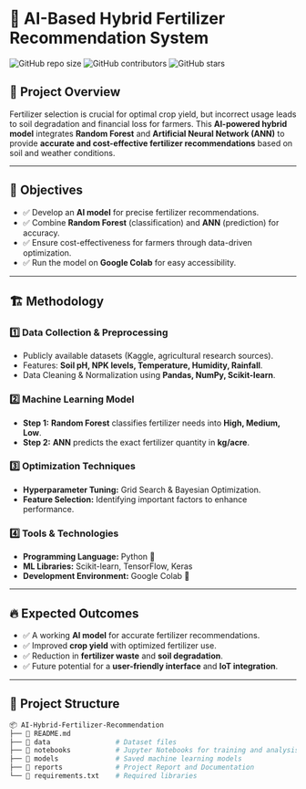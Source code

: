 # 🌱 AI-Based Hybrid Fertilizer Recommendation System

![GitHub repo size](https://img.shields.io/github/repo-size/your-username/AI-Hybrid-Fertilizer-Recommendation)
![GitHub contributors](https://img.shields.io/github/contributors/your-username/AI-Hybrid-Fertilizer-Recommendation)
![GitHub stars](https://img.shields.io/github/stars/your-username/AI-Hybrid-Fertilizer-Recommendation?style=social)

## 🚀 Project Overview

Fertilizer selection is crucial for optimal crop yield, but incorrect usage leads to soil degradation and financial loss for farmers. This **AI-powered hybrid model** integrates **Random Forest** and **Artificial Neural Network (ANN)** to provide **accurate and cost-effective fertilizer recommendations** based on soil and weather conditions.

---

## 🎯 Objectives

- ✅ Develop an **AI model** for precise fertilizer recommendations.
- ✅ Combine **Random Forest** (classification) and **ANN** (prediction) for accuracy.
- ✅ Ensure cost-effectiveness for farmers through data-driven optimization.
- ✅ Run the model on **Google Colab** for easy accessibility.

---

## 🏗️ Methodology

### 1️⃣ **Data Collection & Preprocessing**
- Publicly available datasets (Kaggle, agricultural research sources).
- Features: **Soil pH, NPK levels, Temperature, Humidity, Rainfall**.
- Data Cleaning & Normalization using **Pandas, NumPy, Scikit-learn**.

### 2️⃣ **Machine Learning Model**
- **Step 1:** **Random Forest** classifies fertilizer needs into **High, Medium, Low**.
- **Step 2:** **ANN** predicts the exact fertilizer quantity in **kg/acre**.

### 3️⃣ **Optimization Techniques**
- **Hyperparameter Tuning:** Grid Search & Bayesian Optimization.
- **Feature Selection:** Identifying important factors to enhance performance.

### 4️⃣ **Tools & Technologies**
- **Programming Language:** Python 🐍  
- **ML Libraries:** Scikit-learn, TensorFlow, Keras  
- **Development Environment:** Google Colab 🚀  

---

## 🔥 Expected Outcomes

- ✅ A working **AI model** for accurate fertilizer recommendations.
- ✅ Improved **crop yield** with optimized fertilizer use.
- ✅ Reduction in **fertilizer waste** and **soil degradation**.
- ✅ Future potential for a **user-friendly interface** and **IoT integration**.

---

## 📂 Project Structure

```bash
📦 AI-Hybrid-Fertilizer-Recommendation
├── 📄 README.md
├── 📂 data                # Dataset files
├── 📂 notebooks           # Jupyter Notebooks for training and analysis
├── 📂 models              # Saved machine learning models
├── 📂 reports             # Project Report and Documentation
└── 📄 requirements.txt    # Required libraries
